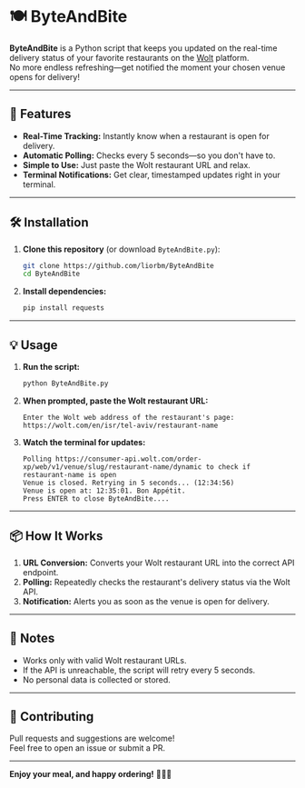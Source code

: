 # 🍽️ ByteAndBite

**ByteAndBite** is a Python script that keeps you updated on the real-time delivery status of your favorite restaurants on the [Wolt](https://wolt.com/) platform.  
No more endless refreshing—get notified the moment your chosen venue opens for delivery!

---

## 🚀 Features

- **Real-Time Tracking:** Instantly know when a restaurant is open for delivery.
- **Automatic Polling:** Checks every 5 seconds—so you don't have to.
- **Simple to Use:** Just paste the Wolt restaurant URL and relax.
- **Terminal Notifications:** Get clear, timestamped updates right in your terminal.

---

## 🛠️ Installation

1. **Clone this repository** (or download `ByteAndBite.py`):

   ```bash
   git clone https://github.com/liorbm/ByteAndBite
   cd ByteAndBite
   ```

2. **Install dependencies:**

   ```bash
   pip install requests
   ```

---

## 💡 Usage

1. **Run the script:**

   ```bash
   python ByteAndBite.py
   ```

2. **When prompted, paste the Wolt restaurant URL:**

   ```
   Enter the Wolt web address of the restaurant's page:
   https://wolt.com/en/isr/tel-aviv/restaurant-name
   ```

3. **Watch the terminal for updates:**

   ```
   Polling https://consumer-api.wolt.com/order-xp/web/v1/venue/slug/restaurant-name/dynamic to check if restaurant-name is open
   Venue is closed. Retrying in 5 seconds... (12:34:56)
   Venue is open at: 12:35:01. Bon Appétit.
   Press ENTER to close ByteAndBite....
   ```

---

## 📦 How It Works

1. **URL Conversion:** Converts your Wolt restaurant URL into the correct API endpoint.
2. **Polling:** Repeatedly checks the restaurant's delivery status via the Wolt API.
3. **Notification:** Alerts you as soon as the venue is open for delivery.

---

## 📝 Notes

- Works only with valid Wolt restaurant URLs.
- If the API is unreachable, the script will retry every 5 seconds.
- No personal data is collected or stored.

---

## 🤝 Contributing

Pull requests and suggestions are welcome!  
Feel free to open an issue or submit a PR.

---

**Enjoy your meal, and happy ordering!** 🍔🍕🍣
